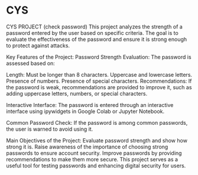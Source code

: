 # CYS
CYS PROJECT (check password)
This project analyzes the strength of a password entered by the user based on specific criteria. The goal is to evaluate the effectiveness of the password and ensure it is strong enough to protect against attacks.

Key Features of the Project:
Password Strength Evaluation:
The password is assessed based on:

Length: Must be longer than 8 characters.
Uppercase and lowercase letters.
Presence of numbers.
Presence of special characters.
Recommendations:
If the password is weak, recommendations are provided to improve it, such as adding uppercase letters, numbers, or special characters.

Interactive Interface:
The password is entered through an interactive interface using ipywidgets in Google Colab or Jupyter Notebook.

Common Password Check:
If the password is among common passwords, the user is warned to avoid using it.

Main Objectives of the Project:
Evaluate password strength and show how strong it is.
Raise awareness of the importance of choosing strong passwords to ensure account security.
Improve passwords by providing recommendations to make them more secure.
This project serves as a useful tool for testing passwords and enhancing digital security for users.
